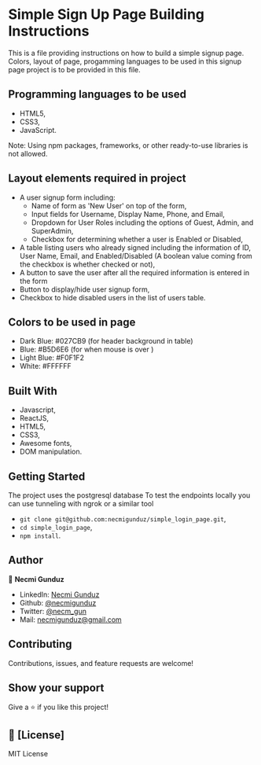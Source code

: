 # Simple Sign Up Page Building Instructions

This is a file providing instructions on how to build a simple signup page. Colors, layout of page, progamming languages to be used in this signup page project is to be provided in this file. 

## Programming languages to be used
- HTML5,
- CSS3,
- JavaScript.

Note: Using npm packages, frameworks, or other ready-to-use libraries is not allowed.
## Layout elements required in project
- A user signup form including:
    * Name of form as 'New User' on top of the form,
    * Input fields for Username, Display Name, Phone, and Email,
    * Dropdown for User Roles including the options of Guest, Admin, and SuperAdmin,
    * Checkbox for determining whether a user is Enabled or Disabled,
- A table listing users who already signed including the information of ID, User Name, Email, and Enabled/Disabled (A boolean value coming from the checkbox is whether checked or not),
- A button to save the user after all the required information is entered in the form
- Button to display/hide user signup form,
- Checkbox to hide disabled users in the list of users table.


## Colors to be used in page
- Dark Blue: #027CB9 (for header background in table)
- Blue: #B5D6E6 (for when mouse is over )
- Light Blue: #F0F1F2
- White: #FFFFFF

## Built With

- Javascript,
- ReactJS,
- HTML5,
- CSS3,
- Awesome fonts,
- DOM manipulation.

## Getting Started

The project uses the postgresql database
To test the endpoints locally you can use tunneling with ngrok or a similar tool

- `git clone git@github.com:necmigunduz/simple_login_page.git`,
- `cd simple_login_page`,
- `npm install`.

## Author

👤 **Necmi Gunduz**

- LinkedIn: [Necmi Gunduz](https://www.linkedin.com/in/necmigunduz/)
- Github: [@necmigunduz](https://github.com/necmigunduz/)
- Twitter: [@necm_gun](https://twitter.com/necm_gun)
- Mail: [necmigunduz@gmail.com](necmigunduz@gmail.com)

## Contributing

Contributions, issues, and feature requests are welcome!

## Show your support

Give a ⭐️ if you like this project!

## 📝 [License]

MIT License